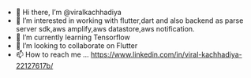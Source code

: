 - 👋 Hi there, I’m @viralkachhadiya
- 👀 I’m interested in working with flutter,dart and also backend as parse server sdk,aws amplify,aws datastore,aws notification.
- 🌱 I’m currently learning Tensorflow
- 💞️ I’m looking to collaborate on Flutter
- 📫 How to reach me ... https://www.linkedin.com/in/viral-kachhadiya-22127617b/
